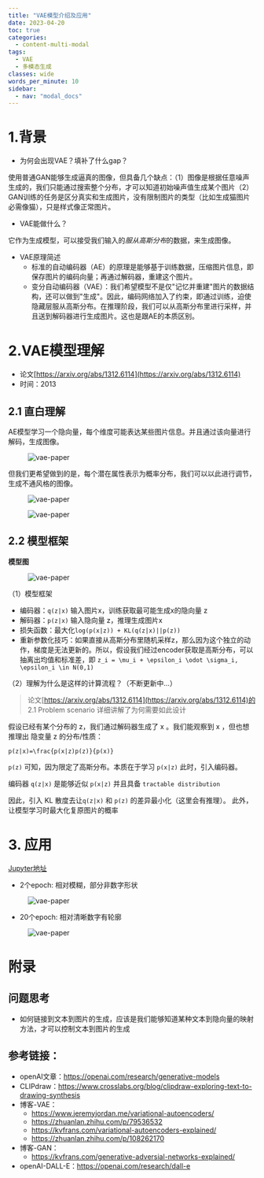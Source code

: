 ```yaml
---
title: "VAE模型介绍及应用"
date: 2023-04-20
toc: true
categories:
  - content-multi-modal
tags:
  - VAE
  - 多模态生成
classes: wide
words_per_minute: 10
sidebar:
  - nav: "modal_docs"
---
```


# 1.背景
- 为何会出现VAE？填补了什么gap？

使用普通GAN能够生成逼真的图像，但具备几个缺点：（1）图像是根据任意噪声生成的，我们只能通过搜索整个分布，才可以知道初始噪声值生成某个图片（2）GAN训练的任务是区分真实和生成图片，没有限制图片的类型（比如生成猫图片必需像猫），只是样式像正常图片。

- VAE能做什么？

它作为生成模型，可以接受我们输入的*服从高斯分布*的数据，来生成图像。

- VAE原理简述 
  - 标准的自动编码器（AE）的原理是能够基于训练数据，压缩图片信息，即保存图片的编码向量；再通过解码器，重建这个图片。
  - 变分自动编码器（VAE）：我们希望模型不是仅"记忆并重建"图片的数据结构，还可以做到"生成"。因此，编码网络加入了约束，即通过训练，迫使隐藏层服从高斯分布。在推理阶段，我们可以从高斯分布里进行采样，并且送到解码器进行生成图片。这也是跟AE的本质区别。


# 2.VAE模型理解

- 论文[https://arxiv.org/abs/1312.6114](https://arxiv.org/abs/1312.6114)
- 时间：2013

## 2.1 直白理解

AE模型学习一个隐向量，每个维度可能表达某些图片信息。并且通过该向量进行解码，生成图像。

<figure>
  <img src="{{ '/assets/images/vae-img2.png' | relative_url }}" alt="vae-paper"  class="center" style="max-height:600px; max-width:600px">
</figure>

但我们更希望做到的是，每个潜在属性表示为概率分布，我们可以以此进行调节，生成不通风格的图像。


<figure>
  <img src="{{ '/assets/images/vae-img3.png' | relative_url }}" alt="vae-paper"  class="center" style="max-height:600px; max-width:600px">
</figure>


<figure>
  <img src="{{ '/assets/images/vae-img4.png' | relative_url }}" alt="vae-paper"  class="center" style="max-height:600px; max-width:600px">
</figure>


## 2.2 模型框架

**模型图**

<figure>
  <img src="{{ '/assets/images/vae-img5.png' | relative_url }}" alt="vae-paper"  class="center" style="max-height:600px; max-width:600px">
</figure>

（1）模型框架

- 编码器：`q(z|x)` 输入图片x，训练获取最可能生成x的隐向量 z
- 解码器：`p(z|x)` 输入隐向量 z，推理生成图片x
- 损失函数：最大化`log(p(x|z)) + KL(q(z|x)||p(z))`
- 重新参数化技巧：如果直接从高斯分布里随机采样z，那么因为这个独立的动作，梯度是无法更新的。所以，假设我们经过encoder获取是高斯分布，可以抽离出均值和标准差，即 
`z_i = \mu_i + \epsilon_i \odot \sigma_i, \epsilon_i \in N(0,1)`

（2）理解为什么是这样的计算流程？（不断更新中...）

>论文[https://arxiv.org/abs/1312.6114](https://arxiv.org/abs/1312.6114)的 2.1 Problem scenario 详细讲解了为何需要如此设计

假设已经有某个分布的 z，我们通过解码器生成了 x 。我们能观察到 x ，但也想推理出 隐变量 z 的分布/性质：

`p(z|x)=\frac{p(x|z)p(z)}{p(x)}`

`p(z)` 可知，因为限定了高斯分布。本质在于学习 `p(x|z)` 此时，引入编码器。

编码器 `q(z|x)` 是能够近似 `p(x|z)` 并且具备 `tractable distribution` 

因此，引入 KL 散度去让`q(z|x)` 和 `p(z)` 的差异最小化（这里会有推理）。 此外，让模型学习时最大化复原图片的概率

# 3. 应用

[Jupyter地址][my-github-vae-1]

- 2个epoch: 相对模糊，部分非数字形状

<figure>
  <img src="{{ '/assets/images/vae-img-gen1.png' | relative_url }}" alt="vae-paper"  class="center" style="max-height:600px; max-width:600px">
</figure>

- 20个epoch: 相对清晰数字有轮廓

<figure>
  <img src="{{ '/assets/images/vae-img-gen2.png' | relative_url }}" alt="vae-paper"  class="center" style="max-height:600px; max-width:600px">
</figure>


# 附录
## 问题思考

- 如何链接到文本到图片的生成，应该是我们能够知道某种文本到隐向量的映射方法，才可以控制文本到图片的生成

## 参考链接：
  - openAI文章：https://openai.com/research/generative-models
  - CLIPdraw：https://www.crosslabs.org/blog/clipdraw-exploring-text-to-drawing-synthesis
  - 博客-VAE：
    - https://www.jeremyjordan.me/variational-autoencoders/
    - https://zhuanlan.zhihu.com/p/79536532
    - https://kvfrans.com/variational-autoencoders-explained/
    - https://zhuanlan.zhihu.com/p/108262170
  - 博客-GAN：
    - https://kvfrans.com/generative-adversial-networks-explained/
  - openAI-DALL-E：https://openai.com/research/dall-e

[clip-paper]: https://arxiv.org/abs/2103.00020
[my-github-vae-1]: https://github.com/Iven2166/models-learning/blob/main/deep-learning/modals-models/vae/VAE-demo1.ipynb